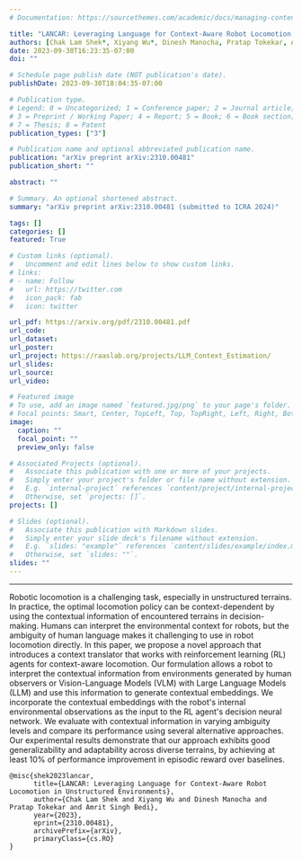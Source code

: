 ```yaml
---
# Documentation: https://sourcethemes.com/academic/docs/managing-content/

title: "LANCAR: Leveraging Language for Context-Aware Robot Locomotion in Unstructured Environments"
authors: [Chak Lam Shek*, Xiyang Wu*, Dinesh Manocha, Pratap Tokekar, Amrit Singh Bedi (* indicates equal contributions)]
date: 2023-09-30T16:23:35-07:00
doi: ""

# Schedule page publish date (NOT publication's date).
publishDate: 2023-09-30T18:04:35-07:00

# Publication type.
# Legend: 0 = Uncategorized; 1 = Conference paper; 2 = Journal article;
# 3 = Preprint / Working Paper; 4 = Report; 5 = Book; 6 = Book section;
# 7 = Thesis; 8 = Patent
publication_types: ["3"]

# Publication name and optional abbreviated publication name.
publication: "arXiv preprint arXiv:2310.00481"
publication_short: ""

abstract: ""

# Summary. An optional shortened abstract.
summary: "arXiv preprint arXiv:2310.00481 (submitted to ICRA 2024)"

tags: []
categories: []
featured: True

# Custom links (optional).
#   Uncomment and edit lines below to show custom links.
# links:
# - name: Follow
#   url: https://twitter.com
#   icon_pack: fab
#   icon: twitter

url_pdf: https://arxiv.org/pdf/2310.00481.pdf
url_code:
url_dataset:
url_poster:
url_project: https://raaslab.org/projects/LLM_Context_Estimation/
url_slides:
url_source:
url_video:

# Featured image
# To use, add an image named `featured.jpg/png` to your page's folder. 
# Focal points: Smart, Center, TopLeft, Top, TopRight, Left, Right, BottomLeft, Bottom, BottomRight.
image:
  caption: ""
  focal_point: ""
  preview_only: false

# Associated Projects (optional).
#   Associate this publication with one or more of your projects.
#   Simply enter your project's folder or file name without extension.
#   E.g. `internal-project` references `content/project/internal-project/index.md`.
#   Otherwise, set `projects: []`.
projects: []

# Slides (optional).
#   Associate this publication with Markdown slides.
#   Simply enter your slide deck's filename without extension.
#   E.g. `slides: "example"` references `content/slides/example/index.md`.
#   Otherwise, set `slides: ""`.
slides: ""
---
```

---
Robotic locomotion is a challenging task, especially in unstructured terrains. In practice, the optimal locomotion policy can be context-dependent by using the contextual information of encountered terrains in decision-making. Humans can interpret the environmental context for robots, but the ambiguity of human language makes it challenging to use in robot locomotion directly. In this paper, we propose a novel approach that introduces a context translator that works with reinforcement learning (RL) agents for context-aware locomotion. Our formulation allows a robot to interpret the contextual information from environments generated by human observers or Vision-Language Models (VLM) with Large Language Models (LLM) and use this information to generate contextual embeddings. We incorporate the contextual embeddings with the robot's internal environmental observations as the input to the RL agent's decision neural network. We evaluate with contextual information in varying ambiguity levels and compare its performance using several alternative approaches. Our experimental results demonstrate that our approach exhibits good generalizability and adaptability across diverse terrains, by achieving at least 10% of performance improvement in episodic reward over baselines.
```
@misc{shek2023lancar,
      title={LANCAR: Leveraging Language for Context-Aware Robot Locomotion in Unstructured Environments}, 
      author={Chak Lam Shek and Xiyang Wu and Dinesh Manocha and Pratap Tokekar and Amrit Singh Bedi},
      year={2023},
      eprint={2310.00481},
      archivePrefix={arXiv},
      primaryClass={cs.RO}
}
```
